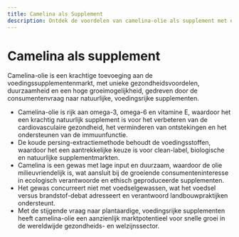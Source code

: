 ```yaml
---
title: Camelina als Supplement
description: Ontdek de voordelen van camelina-olie als supplement met een groeiende marktvraag.
---
```

# Camelina als supplement

Camelina-olie is een krachtige toevoeging aan de voedingssupplementenmarkt, met unieke gezondheidsvoordelen, duurzaamheid en een hoge groeimogelijkheid, gedreven door de consumentenvraag naar natuurlijke, voedingsrijke supplementen.

- Camelina-olie is rijk aan omega-3, omega-6 en vitamine E, waardoor het een krachtig natuurlijk supplement is voor het verbeteren van de cardiovasculaire gezondheid, het verminderen van ontstekingen en het ondersteunen van de immuunfunctie.
- De koude persing-extractiemethode behoudt de voedingsstoffen, waardoor het een aantrekkelijke keuze is voor clean-label, biologische en natuurlijke supplementmarkten.
- Camelina is een gewas met lage input en duurzaam, waardoor de olie milieuvriendelijk is, wat aansluit bij de groeiende consumenteninteresse in ecologisch verantwoorde en ethisch geproduceerde supplementen.
- Het gewas concurreert niet met voedselgewassen, wat het voedsel versus brandstof-debat adresseert en verantwoord landbouwpraktijken ondersteunt.
- Met de stijgende vraag naar plantaardige, voedingsrijke supplementen heeft camelina-olie een aanzienlijk marktpotentieel voor snelle groei in de wereldwijde gezondheids- en welzijnssector.